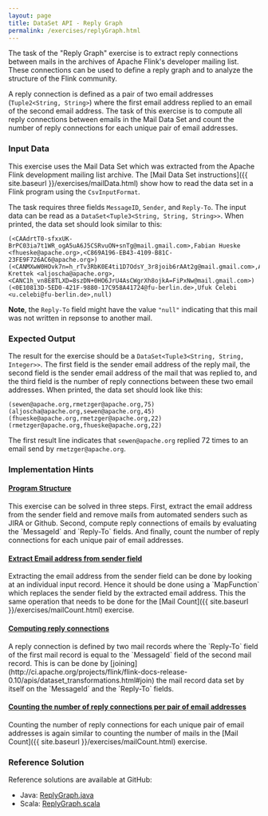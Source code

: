 ```yaml
---
layout: page
title: DataSet API - Reply Graph
permalink: /exercises/replyGraph.html
---
```


The task of the "Reply Graph" exercise is to extract reply connections between mails in the archives of Apache Flink's developer mailing list. These connections can be used to define a reply graph and to analyze the structure of the Flink community.

A reply connection is defined as a pair of two email addresses (`Tuple2<String, String>`) where the first email address replied to an email of the second email address. The task of this exercise is to compute all reply connections between emails in the Mail Data Set and count the number of reply connections for each unique pair of email addresses.

### Input Data

This exercise uses the Mail Data Set which was extracted from the Apache Flink development mailing list archive. The [Mail Data Set instructions]({{ site.baseurl }}/exercises/mailData.html) show how to read the data set in a Flink program using the `CsvInputFormat`.

The task requires three fields `MessageID`, `Sender`, and `Reply-To`. The input data can be read as a `DataSet<Tuple3<String, String, String>>`. When printed, the data set should look similar to this:

~~~
(<CAAdrtT0-sfxxUK-BrPC03ia7t1WR_ogA5uA6J5CSRvuON+snTg@mail.gmail.com>,Fabian Hueske <fhueske@apache.org>,<C869A196-EB43-4109-B81C-23FE9F726AC6@apache.org>)
(<CANMXwW0HOvk7n=h_rTv3RbK0E4ti1D7OdsY_3r8joib6rAAt2g@mail.gmail.com>,Aljoscha Krettek <aljoscha@apache.org>,<CANC1h_vn8E8TLXD=8szDN+0HO6JrU4AsCWgrXh8ojkA=FiPxNw@mail.gmail.com>)
(<0E10813D-5ED0-421F-9880-17C958A41724@fu-berlin.de>,Ufuk Celebi <u.celebi@fu-berlin.de>,null)
~~~

**Note**, the `Reply-To` field might have the value `"null"` indicating that this mail was not written in repsonse to another mail.

### Expected Output

The result for the exercise should be a `DataSet<Tuple3<String, String, Integer>>`. The first field is the sender email address of the reply mail, the second field is the sender email address of the mail that was replied to, and the third field is the number of reply connections between these two email addresses. When printed, the data set should look like this:

~~~
(sewen@apache.org,rmetzger@apache.org,75)
(aljoscha@apache.org,sewen@apache.org,45)
(fhueske@apache.org,rmetzger@apache.org,22)
(rmetzger@apache.org,fhueske@apache.org,22)
~~~

The first result line indicates that `sewen@apache.org` replied 72 times to an email send by `rmetzger@apache.org`.

### Implementation Hints

<div class="panel-group" id="accordion" role="tablist" aria-multiselectable="true">
  <div class="panel panel-default">
    <div class="panel-heading" role="tab" id="headingOne">
      <h4 class="panel-title">
        <a class="collapsed" role="button" data-toggle="collapse" data-parent="#accordion" href="#collapseOne" aria-expanded="false" aria-controls="collapseOne">
Program Structure
        </a>
      </h4>
    </div>
    <div id="collapseOne" class="panel-collapse collapse" role="tabpanel" aria-labelledby="headingOne">
      <div class="panel-body" markdown="span">
This exercise can be solved in three steps. First, extract the email address from the sender field and remove mails from automated senders such as JIRA or Github. Second, compute reply connections of emails by evaluating the `MessageId` and `Reply-To` fields. And finally, count the number of reply connections for each unique pair of email addresses.
      </div>
    </div>
  </div>
  <div class="panel panel-default">
    <div class="panel-heading" role="tab" id="headingTwo">
      <h4 class="panel-title">
        <a class="collapsed" role="button" data-toggle="collapse" data-parent="#accordion" href="#collapseTwo" aria-expanded="false" aria-controls="collapseTwo">
Extract Email address from sender field
        </a>
      </h4>
    </div>
    <div id="collapseTwo" class="panel-collapse collapse" role="tabpanel" aria-labelledby="headingTwo">
      <div class="panel-body" markdown="span">
Extracting the email address from the sender field can be done by looking at an individual input record. Hence it should be done using a `MapFunction` which replaces the sender field by the extracted email address. This the same operation that needs to be done for the [Mail Count]({{ site.baseurl }}/exercises/mailCount.html) exercise.
      </div>
    </div>
  </div>
  <div class="panel panel-default">
    <div class="panel-heading" role="tab" id="headingThree">
      <h4 class="panel-title">
        <a class="collapsed" role="button" data-toggle="collapse" data-parent="#accordion" href="#collapseThree" aria-expanded="false" aria-controls="collapseThree">
Computing reply connections
        </a>
      </h4>
    </div>
    <div id="collapseThree" class="panel-collapse collapse" role="tabpanel" aria-labelledby="headingThree">
      <div class="panel-body" markdown="span">
A reply connection is defined by two mail records where the `Reply-To` field of the first mail record is equal to the `MessageId` field of the second mail record. This is can be done by [joining](http://ci.apache.org/projects/flink/flink-docs-release-0.10/apis/dataset_transformations.html#join) the mail record data set by itself on the `MessageId` and the `Reply-To` fields.
      </div>
    </div>
  </div>
  <div class="panel panel-default">
    <div class="panel-heading" role="tab" id="headingFour">
      <h4 class="panel-title">
        <a class="collapsed" role="button" data-toggle="collapse" data-parent="#accordion" href="#collapseFour" aria-expanded="false" aria-controls="collapseFour">
Counting the number of reply connections per pair of email addresses
        </a>
      </h4>
    </div>
    <div id="collapseFour" class="panel-collapse collapse" role="tabpanel" aria-labelledby="headingFour">
      <div class="panel-body" markdown="span">
Counting the number of reply connections for each unique pair of email addresses is again similar to counting the number of mails in the [Mail Count]({{ site.baseurl }}/exercises/mailCount.html) exercise. 
      </div>
    </div>
  </div>
</div>

### Reference Solution

Reference solutions are available at GitHub:

- Java: [ReplyGraph.java](https://github.com/dataArtisans/flink-training-exercises/blob/master/src/main/java/com/dataartisans/flinktraining/exercises/dataset_java/reply_graph/ReplyGraph.java)
- Scala: [ReplyGraph.scala](https://github.com/dataArtisans/flink-training-exercises/blob/master/src/main/scala/com/dataartisans/flinktraining/exercises/dataset_scala/reply_graph/ReplyGraph.scala)
